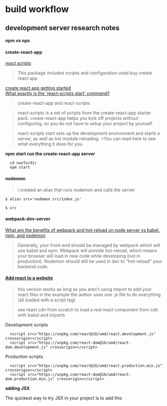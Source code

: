 # build workflow

## development server research notes

#### npm vs npx

#### create-react-app

[react scripts](https://www.npmjs.com/package/react-scripts)   

>This package includes scripts and configuration used buy create react app

[create react app getting started](https://facebook.github.io/create-react-app/docs/getting-started)   
[What exactly is the 'react-scripts start' command?](https://stackoverflow.com/questions/50722133/what-exactly-is-the-react-scripts-start-command)   

>create-react-app and react-scripts

>react-scripts is a set of scripts from the create-react-app starter pack. create-react-app helps you kick off projects without configuring, so you do not have to setup your project by yourself.

>react-scripts start sets up the development environment and starts a server, as well as hot module reloading. >You can read here to see what everything it does for you.

**npm start run the create-react-app server**

```
  cd navTo/dir
  npm start
```

#### nodemon

>i created an alias that runs nodemon and calls the server   

```
$ alias src='nodemon src/index.js'

$ src
```


#### webpack-dev-server   

[What are the benefits of webpack and hot-reload on node server vs babel, npm, and nodemon](https://hashnode.com/post/what-are-the-benefits-of-webpack-and-hot-reload-on-node-server-vs-babel-npm-and-nodemon-cj9woomkm00g1jswt62i2wme1)   

>Generally, your front-end should be managed by webpack which will use babel and npm. Webpack will provide hot-reload, which means your browser will load in new code while developing (not in production). Nodemon should still be used in dev to "hot-reload" your backend code.


#### [Add react to a website](https://reactjs.org/docs/add-react-to-a-website.html)   

> this version works as long as you aren't using import to add your react files
> in the example the author uses one .js file to do everything (all loaded with a script tag)   

> see react cdn from scratch to load a real react component from cdn with babel and imports

Development scripts

```
  <script src="https://unpkg.com/react@16/umd/react.development.js" crossorigin></script>
  <script src="https://unpkg.com/react-dom@16/umd/react-dom.development.js" crossorigin></script>
```

Production scripts

```
  <script src="https://unpkg.com/react@16/umd/react.production.min.js" crossorigin></script>
  <script src="https://unpkg.com/react-dom@16/umd/react-dom.production.min.js" crossorigin></script>
```
**adding JSX**

The quickest way to try JSX in your project is to add this <script> tag to your page:

```
  <script src="https://unpkg.com/babel-standalone@6/babel.min.js"></script>
```

Now you can use JSX in any <script> tag by adding type="text/babel" attribute to it. Here is an example HTML file with JSX that you can download and play with.

**i added this script to the body instead of the js nested in the script tag.**

```
	<script type="text/babel" src="index.js"></script>
```

#### run the webpage without creating a server   

[http-server: a command-line http server (npm docs)](https://www.npmjs.com/package/http-server)   
[http-party/http-server (github home)](https://github.com/http-party/http-server#readme)   

```
  npx http-server -o index.html

```

> -o is open in the browser

change the port with -p

```
 npx http-server -o -p 3000
```

my server example

```
  npx http-server -o \index.html
```
